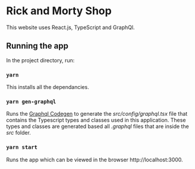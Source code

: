 # Rick and Morty Shop

This website uses React.js, TypeScript and GraphQl.

## Running the app

In the project directory, run:

### `yarn`

This installs all the dependancies.

### `yarn gen-graphql`

Runs the [Graphql Codegen](https://graphql-code-generator.com/) to generate the *src/config/graphql.tsx* file that contains the Typescript types and classes used in this application. These types and classes are generated based all *.graphql* files that are inside the *src* folder.

### `yarn start`

Runs the app which can be viewed in the browser http://localhost:3000.